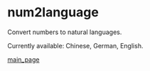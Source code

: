 # num2language
Convert numbers to natural languages.

Currently available: Chinese, German, English.

[main_page](main_page.png)

